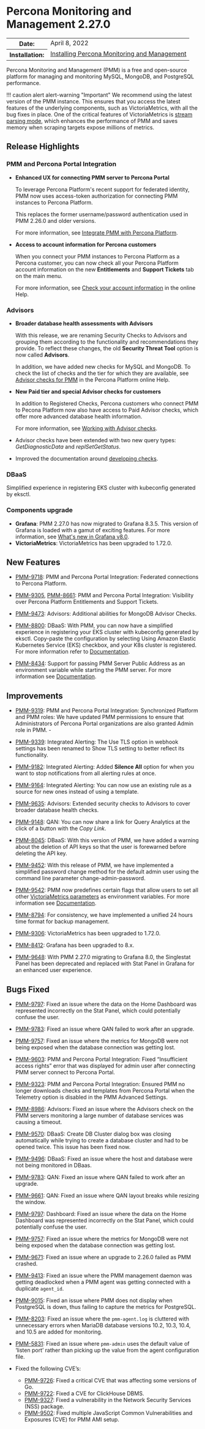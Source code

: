 # Percona Monitoring and Management 2.27.0

<table class="docutils field-list" frame="void" rules="none">
  <colgroup>
    <col class="field-name">
    <col class="field-body">
  </colgroup>
  <tbody valign="top">
    <tr class="field-odd field">
    <th class="field-name">Date:</th>
    <td class="field-body">April 8, 2022</td>
    </tr>
    <tr class="field-even field">
      <th class="field-name">Installation:</th>
      <td class="field-body">
        <a class="reference external" href="https://www.percona.com/software/pmm/quickstart">Installing Percona Monitoring and Management</a></td>
    </tr>
  </tbody>
</table>

Percona Monitoring and Management (PMM) is a free and open-source platform for managing and monitoring MySQL, MongoDB, and PostgreSQL performance.

!!! caution alert alert-warning "Important"
    We recommend using the latest version of the PMM instance. This ensures that you access the latest features of the underlying components, such as VictoriaMetrics, with all the bug fixes in place. One of the critical features of VictoriaMetrics is [stream parsing mode](https://docs.victoriametrics.com/vmagent.html#stream-parsing-mode), which enhances the performance of PMM and saves memory when scraping targets expose millions of metrics.

## Release Highlights

### PMM and Percona Portal Integration

- **Enhanced UX for connecting PMM server to Percona Portal**

    To leverage Percona Platform's recent support for federated identity, PMM now uses access-token authorization for connecting PMM instances to Percona Platform. 

    This replaces the former username/password authentication used in PMM 2.26.0 and older versions.

    For more information, see [Integrate PMM with Percona Platform](https://www.percona.com/doc/percona-monitoring-and-management/2.x/how-to/integrate-platform.md). 

-  **Access to account information for Percona customers**
  
      When you connect your PMM instances to Percona Platform as a Percona customer, you can now check all your Percona Platform account information on the new **Entitlements** and **Support Tickets** tab on the main menu.      
  
    For more information, see [Check your account information](https://www.percona.com/doc/percona-monitoring-and-management/2.x/how-to/account-info.md) in the online Help.

### Advisors

- **Broader database health assessments with Advisors**

    With this release, we are renaming Security Checks to Advisors and grouping them according to the functionality and recommendations they provide. To reflect these changes, the old **Security Threat Tool** option is now called **Advisors**.
  
    In addition, we have added new checks for MySQL and MongoDB.
     To check the list of checks and the tier for which they are available, see [Advisor checks for PMM](https://docs.percona.com/percona-platform/checks.html) in the Percona Platform online Help.

- **New Paid tier and special Advisor checks for customers**
  
    In addition to Registered Checks, Percona customers who connect PMM to Pecona Platform now also have access to Paid Advisor checks, which offer more advanced database health information.
 
    For more information, see [Working with Advisor checks](https://www.percona.com/doc/percona-monitoring-and-management/2.x/details/how-to/advisors.html).

- Advisor checks have been extended with two new query types: *GetDiagnosticData* and *replSetGetStatus*.

- Improved the documentation around [developing checks](https://www.percona.com/doc/percona-monitoring-and-management/2.x/details/checks/index.html).


### DBaaS

Simplified experience in registering EKS cluster with kubeconfig generated by eksctl.

### Components upgrade
  - **Grafana**: PMM 2.27.0 has now migrated to Grafana 8.3.5. This version of Grafana is loaded with a gamut of exciting features. For more information, see [What's new in Grafana v8.0](https://grafana.com/docs/grafana/latest/whatsnew/whats-new-in-v8-0/).
  - **VictoriaMetrics**: VictoriaMetrics has been upgraded to 1.72.0.



## New Features

- [PMM-9718](https://jira.percona.com/browse/PMM-9718): PMM and Percona Portal Integration: Federated connections to Percona Platform.

- [PMM-9305](https://jira.percona.com/browse/PMM-9305), [PMM-8661](https://jira.percona.com/browse/PMM-8661): PMM and Percona Portal Integration: Visibility over Percona Platform Entitlements and Support Tickets.

- [PMM-9473](https://jira.percona.com/browse/PMM-9473): Advisors: Additional abilities for MongoDB Advisor Checks.

- [PMM-8800](https://jira.percona.com/browse/PMM-8800): DBaaS: With PMM, you can now have a simplified experience in registering your EKS cluster with kubeconfig generated by eksctl. Copy-paste the configuration by selecting Using Amazon Elastic Kubernetes Service (EKS) checkbox, and your K8s cluster is registered. For more information refer to [Documentation](https://www.percona.com/doc/percona-monitoring-and-management/2.x/using/dbaas.html#kubernetes-clusters).

- [PMM-8434](https://jira.percona.com/browse/PMM-8434): Support for passing PMM Server Public Address as an environment variable while starting the PMM server. For more information see [Documentation](https://www.percona.com/doc/percona-monitoring-and-management/2.x/setting-up/server/docker.html#environment-variables).

## Improvements

- [PMM-9319](https://jira.percona.com/browse/PMM-9319): PMM and Percona Portal Integration: Synchronized Platform and PMM roles: We have updated PMM permissions to ensure that Administrators of Percona Portal organizations are also granted Admin role in PMM. - 

- [PMM-9339](https://jira.percona.com/browse/PMM-9339): Integrated Alerting: The Use TLS option in webhook settings has been renamed to Show TLS setting to better reflect its functionality.
 
- [PMM-9182](https://jira.percona.com/browse/PMM-9182): Integrated Alerting: Added **Silence All** option for when you want to stop notifications from all alerting rules at once.

- [PMM-9164](https://jira.percona.com/browse/PMM-9182): Integrated Alerting: You can now use an existing rule as a source for new ones instead of using a template.

- [PMM-9635](https://jira.percona.com/browse/PMM-9635): Advisors: Extended security checks to Advisors to cover broader database health checks.

- [PMM-9148](https://jira.percona.com/browse/PMM-9148): QAN: You can now share a link for Query Analytics at the click of a button with the *Copy Link*.
 
- [PMM-8045](https://jira.percona.com/browse/PMM-8045): DBaaS: With this version of PMM, we have added a warning about the deletion of API keys so that the user is forewarned before deleting the API key.

- [PMM-9452](https://jira.percona.com/browse/PMM-9452): With this release of PMM, we have implemented a simplified password change method for the default admin user using the command line parameter change-admin-password.

- [PMM-9542](https://jira.percona.com/browse/PMM-9542): PMM now predefines certain flags that allow users to set all other [VictoriaMetrics parameters](https://docs.victoriametrics.com/#list-of-command-line-flags) as environment variables. For more information see [Documentation](https://www.percona.com/doc/percona-monitoring-and-management/2.x/details/victoria-metrics.html#environment-variables).

- [PMM-8794](https://jira.percona.com/browse/PMM-8794): For consistency, we have implemented a unified 24 hours time format for backup management.

- [PMM-9306](https://jira.percona.com/browse/PMM-9306): VictoriaMetrics has been upgraded to 1.72.0. 

- [PMM-8412](https://jira.percona.com/browse/PMM-8412): Grafana has been upgraded to 8.x.

- [PMM-9648](https://jira.percona.com/browse/PMM-9648): With PMM 2.27.0 migrating to Grafana 8.0, the Singlestat Panel has been deprecated and replaced with Stat Panel in Grafana for an enhanced user experience.


## Bugs Fixed

- [PMM-9797](https://jira.percona.com/browse/PMM-9797): Fixed an issue where the data on the Home Dashboard was represented incorrectly on the Stat Panel, which could potentially confuse the user.
 
- [PMM-9783](https://jira.percona.com/browse/PMM-9783): Fixed an issue where QAN failed to work after an upgrade.
 
- [PMM-9757](https://jira.percona.com/browse/PMM-9757): Fixed an issue where the metrics for MongoDB were not being exposed when the database connection was getting lost.
 
- [PMM-9603](https://jira.percona.com/browse/PMM-9603): PMM and Percona Portal Integration: Fixed “Insufficient access rights” error that was displayed  for admin user after connecting  PMM server connect to Percona Portal.
  
- [PMM-9323](https://jira.percona.com/browse/PMM-9323): PMM and Percona Portal Integration: Ensured PMM no longer downloads checks and templates from Percona Portal when the Telemetry option is disabled in the PMM Advanced Settings.

- [PMM-8986](https://jira.percona.com/browse/PMM-8986): Advisors: Fixed an issue where the Advisors check on the PMM servers monitoring a large number of database services was causing a timeout. 

- [PMM-9570](https://jira.percona.com/browse/PMM-9570): DBaaS: Create DB Cluster dialog box was closing automatically while trying to create  a database cluster and had to be opened twice. This issue has been fixed now.

- [PMM-9496](https://jira.percona.com/browse/PMM-9496): DBaaS: Fixed an issue where the host and database were not being monitored in DBaas.

- [PMM-9783](https://jira.percona.com/browse/PMM-9783): QAN: Fixed an issue where QAN failed to work after an upgrade.

- [PMM-9661](https://jira.percona.com/browse/PMM-9661): QAN: Fixed an issue where QAN layout breaks while resizing the window.

- [PMM-9797](https://jira.percona.com/browse/PMM-9797): Dashboard: Fixed an issue where the data on the Home Dashboard was represented incorrectly on the Stat Panel, which could potentially confuse the user.

- [PMM-9757](https://jira.percona.com/browse/PMM-9757): Fixed an issue where the metrics for MongoDB were not being exposed when the database connection was getting lost.
 

- [PMM-9671](https://jira.percona.com/browse/PMM-9671): Fixed an issue where an upgrade to 2.26.0 failed as PMM crashed.
 
 
- [PMM-9413](https://jira.percona.com/browse/PMM-9413): Fixed an issue where the PMM management daemon was getting deadlocked when a PMM agent was getting connected with a duplicate `agent_id`.
 
- [PMM-9015](https://jira.percona.com/browse/PMM-9015): Fixed an issue where PMM does not display when PostgreSQL is down, thus failing to capture the metrics for PostgreSQL.
 
 
- [PMM-8203](https://jira.percona.com/browse/PMM-8203): Fixed an issue where the `pmm-agent.log` is cluttered with unnecessary errors when MariaDB database versions 10.2, 10.3, 10.4, and 10.5 are added for monitoring.
 
- [PMM-5831](https://jira.percona.com/browse/PMM-5831): Fixed an issue where `pmm-admin` uses the default value of ‘listen port’ rather than picking up the value from the agent configuration file.
 
 
- Fixed the following CVE’s:

    - [PMM-9726](https://jira.percona.com/browse/PMM-9726): Fixed a critical CVE that was affecting some versions of Go.
    - [PMM-9722](https://jira.percona.com/browse/PMM-9722): Fixed a CVE for ClickHouse DBMS.
    - [PMM-9327](https://jira.percona.com/browse/PMM-9327): Fixed a vulnerability in the Network Security Services (NSS) package.
    - [PMM-9502](https://jira.percona.com/browse/PMM-9502): Fixed multiple JavaScript Common Vulnerabilities and Exposures (CVE) for PMM AMI setup.

